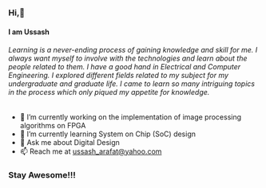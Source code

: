 ### Hi,👋
#### I am Ussash
###### Learning is a never-ending process of gaining knowledge and skill for me. I always want myself to involve with the technologies and learn about the people related to them. I have a good hand in Electrical and Computer Engineering. I explored different fields related to my subject for my undergraduate and graduate life. I came to learn so many intriguing topics in the process which only piqued my appetite for knowledge. 


- 🔭 I’m currently working on the implementation of image processing algorithms on FPGA
- 🌱 I’m currently learning System on Chip (SoC) design
- 💬 Ask me about Digital Design
- 📫 Reach me at ussash_arafat@yahoo.com


### Stay Awesome!!!
